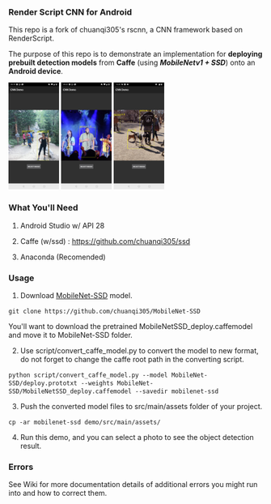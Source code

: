 ### Render Script CNN for Android

This repo is a fork of chuanqi305's rscnn, a CNN framework based on RenderScript. 

The purpose of this repo is to demonstrate an implementation for **deploying prebuilt detection models** from **Caffe** (using ***MobileNetv1 + SSD***) onto an **Android device**.


<p align="left">
  <img src="/images/screenshot1.jpg" width="100" syle="padding: 40px" >
  <img src="/images/screenshot2.jpg" width="100" syle="padding: 40px" >
  <img src="/images/screenshot3.jpg" width="100" syle="padding: 40px" >

</p>

### What You'll Need

1) Android Studio w/ API 28

2) Caffe (w/ssd) : https://github.com/chuanqi305/ssd

3) Anaconda (Recomended) 

### Usage
1. Download [MobileNet-SSD](https://github.com/chuanqi305/MobileNet-SSD) model.
```
git clone https://github.com/chuanqi305/MobileNet-SSD
```

You'll want to download the pretrained MobileNetSSD_deploy.caffemodel and move it to MobileNet-SSD folder.

2. Use script/convert_caffe_model.py to convert the model to new format, do not forget to change the caffe root path in the converting script.

```
python script/convert_caffe_model.py --model MobileNet-SSD/deploy.prototxt --weights MobileNet-SSD/MobileNetSSD_deploy.caffemodel --savedir mobilenet-ssd
```

3. Push the converted model files to src/main/assets folder of your project.
```
cp -ar mobilenet-ssd demo/src/main/assets/
```
4. Run this demo, and you can select a photo to see the object detection result.


### Errors
See Wiki for more documentation details of additional errors you might run into and how to correct them. 
